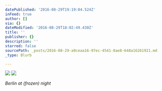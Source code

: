 ```yaml
---
datePublished: '2016-08-29T19:19:04.524Z'
inFeed: true
author: []
via: {}
dateModified: '2016-08-29T18:02:49.430Z'
title: ''
publisher: {}
description: ''
starred: false
sourcePath: _posts/2016-08-29-a9ceaa16-97ec-4541-8ae8-648a16261921.md
_type: Blurb

---
```

![](https://the-grid-user-content.s3-us-west-2.amazonaws.com/0634354a-b3f5-4ffe-96c3-a7c6a00c68dd.jpg)
![](https://the-grid-user-content.s3-us-west-2.amazonaws.com/2db86b57-bed1-4b96-a859-65d0934b3254.jpg)

_Berlin at (frozen) night_
